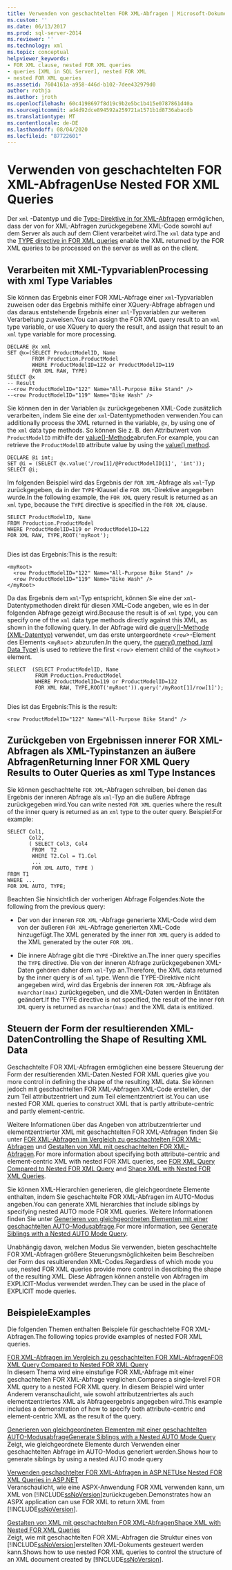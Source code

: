 ```yaml
---
title: Verwenden von geschachtelten FOR XML-Abfragen | Microsoft-Dokumentation
ms.custom: ''
ms.date: 06/13/2017
ms.prod: sql-server-2014
ms.reviewer: ''
ms.technology: xml
ms.topic: conceptual
helpviewer_keywords:
- FOR XML clause, nested FOR XML queries
- queries [XML in SQL Server], nested FOR XML
- nested FOR XML queries
ms.assetid: 7604161a-a958-446d-b102-7dee432979d0
author: rothja
ms.author: jroth
ms.openlocfilehash: 60c4198697f8d19c9b2e5bc1b415e0787861d40a
ms.sourcegitcommit: ad4d92dce894592a259721a1571b1d8736abacdb
ms.translationtype: MT
ms.contentlocale: de-DE
ms.lasthandoff: 08/04/2020
ms.locfileid: "87722601"
---
```

# <a name="use-nested-for-xml-queries"></a><span data-ttu-id="95d9c-102">Verwenden von geschachtelten FOR XML-Abfragen</span><span class="sxs-lookup"><span data-stu-id="95d9c-102">Use Nested FOR XML Queries</span></span>
  <span data-ttu-id="95d9c-103">Der `xml` -Datentyp und die [Type-Direktive in for XML-Abfragen](type-directive-in-for-xml-queries.md) ermöglichen, dass der von for XML-Abfragen zurückgegebene XML-Code sowohl auf dem Server als auch auf dem Client verarbeitet wird.</span><span class="sxs-lookup"><span data-stu-id="95d9c-103">The `xml` data type and the [TYPE directive in FOR XML queries](type-directive-in-for-xml-queries.md) enable the XML returned by the FOR XML queries to be processed on the server as well as on the client.</span></span>  
  
## <a name="processing-with-xml-type-variables"></a><span data-ttu-id="95d9c-104">Verarbeiten mit XML-Typvariablen</span><span class="sxs-lookup"><span data-stu-id="95d9c-104">Processing with xml Type Variables</span></span>  
 <span data-ttu-id="95d9c-105">Sie können das Ergebnis einer FOR XML-Abfrage einer `xml`-Typvariablen zuweisen oder das Ergebnis mithilfe einer XQuery-Abfrage abfragen und das daraus entstehende Ergebnis einer `xml`-Typvariablen zur weiteren Verarbeitung zuweisen.</span><span class="sxs-lookup"><span data-stu-id="95d9c-105">You can assign the FOR XML query result to an `xml` type variable, or use XQuery to query the result, and assign that result to an `xml` type variable for more processing.</span></span>  
  
```  
DECLARE @x xml  
SET @x=(SELECT ProductModelID, Name  
        FROM Production.ProductModel  
        WHERE ProductModelID=122 or ProductModelID=119  
        FOR XML RAW, TYPE)  
SELECT @x  
-- Result  
--<row ProductModelID="122" Name="All-Purpose Bike Stand" />  
--<row ProductModelID="119" Name="Bike Wash" />  
```  
  
 <span data-ttu-id="95d9c-106">Sie können den in der Variablen `@x` zurückgegebenen XML-Code zusätzlich verarbeiten, indem Sie eine der `xml`-Datentypmethoden verwenden.</span><span class="sxs-lookup"><span data-stu-id="95d9c-106">You can additionally process the XML returned in the variable, `@x`, by using one of the `xml` data type methods.</span></span> <span data-ttu-id="95d9c-107">So können Sie z. B. den Attributwert von `ProductModelID` mithilfe der [value()-Methode](/sql/t-sql/xml/value-method-xml-data-type)abrufen.</span><span class="sxs-lookup"><span data-stu-id="95d9c-107">For example, you can retrieve the `ProductModelID` attribute value by using the [value() method](/sql/t-sql/xml/value-method-xml-data-type).</span></span>  
  
```  
DECLARE @i int;  
SET @i = (SELECT @x.value('/row[1]/@ProductModelID[1]', 'int'));  
SELECT @i;  
```  
  
 <span data-ttu-id="95d9c-108">Im folgenden Beispiel wird das Ergebnis der `FOR XML`-Abfrage als `xml`-Typ zurückgegeben, da in der `TYPE`-Klausel die `FOR XML`-Direktive angegeben wurde.</span><span class="sxs-lookup"><span data-stu-id="95d9c-108">In the following example, the `FOR XML` query result is returned as an `xml` type, because the `TYPE` directive is specified in the `FOR XML` clause.</span></span>  
  
```  
SELECT ProductModelID, Name  
FROM Production.ProductModel  
WHERE ProductModelID=119 or ProductModelID=122  
FOR XML RAW, TYPE,ROOT('myRoot');  
  
```  
  
 <span data-ttu-id="95d9c-109">Dies ist das Ergebnis:</span><span class="sxs-lookup"><span data-stu-id="95d9c-109">This is the result:</span></span>  
  
```  
<myRoot>  
  <row ProductModelID="122" Name="All-Purpose Bike Stand" />  
  <row ProductModelID="119" Name="Bike Wash" />  
</myRoot>  
```  
  
 <span data-ttu-id="95d9c-110">Da das Ergebnis dem `xml`-Typ entspricht, können Sie eine der `xml`-Datentypmethoden direkt für diesen XML-Code angeben, wie es in der folgenden Abfrage gezeigt wird.</span><span class="sxs-lookup"><span data-stu-id="95d9c-110">Because the result is of `xml` type, you can specify one of the `xml` data type methods directly against this XML, as shown in the following query.</span></span> <span data-ttu-id="95d9c-111">In der Abfrage wird die [query()-Methode (XML-Datentyp)](/sql/t-sql/xml/query-method-xml-data-type) verwendet, um das erste untergeordnete <`row`>-Element des Elements <`myRoot`> abzurufen.</span><span class="sxs-lookup"><span data-stu-id="95d9c-111">In the query, the [query() method (xml Data Type)](/sql/t-sql/xml/query-method-xml-data-type) is used to retrieve the first <`row`> element child of the <`myRoot`> element.</span></span>  
  
```  
SELECT  (SELECT ProductModelID, Name  
         FROM Production.ProductModel  
         WHERE ProductModelID=119 or ProductModelID=122  
         FOR XML RAW, TYPE,ROOT('myRoot')).query('/myRoot[1]/row[1]');  
  
```  
  
 <span data-ttu-id="95d9c-112">Dies ist das Ergebnis:</span><span class="sxs-lookup"><span data-stu-id="95d9c-112">This is the result:</span></span>  
  
```  
<row ProductModelID="122" Name="All-Purpose Bike Stand" />  
```  
  
## <a name="returning-inner-for-xml-query-results-to-outer-queries-as-xml-type-instances"></a><span data-ttu-id="95d9c-113">Zurückgeben von Ergebnissen innerer FOR XML-Abfragen als XML-Typinstanzen an äußere Abfragen</span><span class="sxs-lookup"><span data-stu-id="95d9c-113">Returning Inner FOR XML Query Results to Outer Queries as xml Type Instances</span></span>  
 <span data-ttu-id="95d9c-114">Sie können geschachtelte `FOR XML`-Abfragen schreiben, bei denen das Ergebnis der inneren Abfrage als `xml`-Typ an die äußere Abfrage zurückgegeben wird.</span><span class="sxs-lookup"><span data-stu-id="95d9c-114">You can write nested `FOR XML` queries where the result of the inner query is returned as an `xml` type to the outer query.</span></span> <span data-ttu-id="95d9c-115">Beispiel:</span><span class="sxs-lookup"><span data-stu-id="95d9c-115">For example:</span></span>  
  
```  
SELECT Col1,   
       Col2,   
       ( SELECT Col3, Col4   
        FROM  T2  
        WHERE T2.Col = T1.Col  
        ...  
        FOR XML AUTO, TYPE )  
FROM T1  
WHERE ...  
FOR XML AUTO, TYPE;  
```  
  
 <span data-ttu-id="95d9c-116">Beachten Sie hinsichtlich der vorherigen Abfrage Folgendes:</span><span class="sxs-lookup"><span data-stu-id="95d9c-116">Note the following from the previous query:</span></span>  
  
-   <span data-ttu-id="95d9c-117">Der von der inneren `FOR XML` -Abfrage generierte XML-Code wird dem von der äußeren `FOR XML`-Abfrage generierten XML-Code hinzugefügt.</span><span class="sxs-lookup"><span data-stu-id="95d9c-117">The XML generated by the inner `FOR XML` query is added to the XML generated by the outer `FOR XML`.</span></span>  
  
-   <span data-ttu-id="95d9c-118">Die innere Abfrage gibt die `TYPE` -Direktive an.</span><span class="sxs-lookup"><span data-stu-id="95d9c-118">The inner query specifies the `TYPE` directive.</span></span> <span data-ttu-id="95d9c-119">Die von der inneren Abfrage zurückgegebenen XML-Daten gehören daher dem `xml`-Typ an.</span><span class="sxs-lookup"><span data-stu-id="95d9c-119">Therefore, the XML data returned by the inner query is of `xml` type.</span></span> <span data-ttu-id="95d9c-120">Wenn die TYPE-Direktive nicht angegeben wird, wird das Ergebnis der inneren `FOR XML`-Abfrage als `nvarchar(max)` zurückgegeben, und die XML-Daten werden in Entitäten geändert.</span><span class="sxs-lookup"><span data-stu-id="95d9c-120">If the TYPE directive is not specified, the result of the inner `FOR XML` query is returned as `nvarchar(max)` and the XML data is entitized.</span></span>  
  
## <a name="controlling-the-shape-of-resulting-xml-data"></a><span data-ttu-id="95d9c-121">Steuern der Form der resultierenden XML-Daten</span><span class="sxs-lookup"><span data-stu-id="95d9c-121">Controlling the Shape of Resulting XML Data</span></span>  
 <span data-ttu-id="95d9c-122">Geschachtelte FOR XML-Abfragen ermöglichen eine bessere Steuerung der Form der resultierenden XML-Daten.</span><span class="sxs-lookup"><span data-stu-id="95d9c-122">Nested FOR XML queries give you more control in defining the shape of the resulting XML data.</span></span> <span data-ttu-id="95d9c-123">Sie können jedoch mit geschachtelten FOR XML-Abfragen XML-Code erstellen, der zum Teil attributzentriert und zum Teil elementzentriert ist.</span><span class="sxs-lookup"><span data-stu-id="95d9c-123">You can use nested FOR XML queries to construct XML that is partly attribute-centric and partly element-centric.</span></span>  
  
 <span data-ttu-id="95d9c-124">Weitere Informationen über das Angeben von attributzentrierter und elementzentrierter XML mit geschachtelten FOR XML-Abfragen finden Sie unter [FOR XML-Abfragen im Vergleich zu geschachtelten FOR XML-Abfragen](../xml/for-xml-query-compared-to-nested-for-xml-query.md) und [Gestalten von XML mit geschachtelten FOR XML-Abfragen](../xml/shape-xml-with-nested-for-xml-queries.md).</span><span class="sxs-lookup"><span data-stu-id="95d9c-124">For more information about specifying both attribute-centric and element-centric XML with nested FOR XML queries, see [FOR XML Query Compared to Nested FOR XML Query](../xml/for-xml-query-compared-to-nested-for-xml-query.md) and [Shape XML with Nested FOR XML Queries](../xml/shape-xml-with-nested-for-xml-queries.md).</span></span>  
  
 <span data-ttu-id="95d9c-125">Sie können XML-Hierarchien generieren, die gleichgeordnete Elemente enthalten, indem Sie geschachtelte FOR XML-Abfragen im AUTO-Modus angeben.</span><span class="sxs-lookup"><span data-stu-id="95d9c-125">You can generate XML hierarchies that include siblings by specifying nested AUTO mode FOR XML queries.</span></span> <span data-ttu-id="95d9c-126">Weitere Informationen finden Sie unter [Generieren von gleichgeordneten Elementen mit einer geschachtelten AUTO-Modusabfrage](../xml/generate-siblings-with-a-nested-auto-mode-query.md).</span><span class="sxs-lookup"><span data-stu-id="95d9c-126">For more information, see [Generate Siblings with a Nested AUTO Mode Query](../xml/generate-siblings-with-a-nested-auto-mode-query.md).</span></span>  
  
 <span data-ttu-id="95d9c-127">Unabhängig davon, welchen Modus Sie verwenden, bieten geschachtelte FOR XML-Abfragen größere Steuerungsmöglichkeiten beim Beschreiben der Form des resultierenden XML-Codes.</span><span class="sxs-lookup"><span data-stu-id="95d9c-127">Regardless of which mode you use, nested FOR XML queries provide more control in describing the shape of the resulting XML.</span></span> <span data-ttu-id="95d9c-128">Diese Abfragen können anstelle von Abfragen im EXPLICIT-Modus verwendet werden.</span><span class="sxs-lookup"><span data-stu-id="95d9c-128">They can be used in the place of EXPLICIT mode queries.</span></span>  
  
## <a name="examples"></a><span data-ttu-id="95d9c-129">Beispiele</span><span class="sxs-lookup"><span data-stu-id="95d9c-129">Examples</span></span>  
 <span data-ttu-id="95d9c-130">Die folgenden Themen enthalten Beispiele für geschachtelte FOR XML-Abfragen.</span><span class="sxs-lookup"><span data-stu-id="95d9c-130">The following topics provide examples of nested FOR XML queries.</span></span>  
  
 [<span data-ttu-id="95d9c-131">FOR XML-Abfragen im Vergleich zu geschachtelten FOR XML-Abfragen</span><span class="sxs-lookup"><span data-stu-id="95d9c-131">FOR XML Query Compared to Nested FOR XML Query</span></span>](../xml/for-xml-query-compared-to-nested-for-xml-query.md)  
 <span data-ttu-id="95d9c-132">In diesem Thema wird eine einstufige FOR XML-Abfrage mit einer geschachtelten FOR XML-Abfrage verglichen.</span><span class="sxs-lookup"><span data-stu-id="95d9c-132">Compares a single-level FOR XML query to a nested FOR XML query.</span></span> <span data-ttu-id="95d9c-133">In diesem Beispiel wird unter Anderem veranschaulicht, wie sowohl attributzentriertes als auch elementzentriertes XML als Abfrageergebnis angegeben wird.</span><span class="sxs-lookup"><span data-stu-id="95d9c-133">This example includes a demonstration of how to specify both attribute-centric and element-centric XML as the result of the query.</span></span>  
  
 [<span data-ttu-id="95d9c-134">Generieren von gleichgeordneten Elementen mit einer geschachtelten AUTO-Modusabfrage</span><span class="sxs-lookup"><span data-stu-id="95d9c-134">Generate Siblings with a Nested AUTO Mode Query</span></span>](../xml/generate-siblings-with-a-nested-auto-mode-query.md)  
 <span data-ttu-id="95d9c-135">Zeigt, wie gleichgeordnete Elemente durch Verwenden einer geschachtelten Abfrage im AUTO-Modus generiert werden.</span><span class="sxs-lookup"><span data-stu-id="95d9c-135">Shows how to generate siblings by using a nested AUTO mode query</span></span>  
  
 [<span data-ttu-id="95d9c-136">Verwenden geschachtelter FOR XML-Abfragen in ASP.NET</span><span class="sxs-lookup"><span data-stu-id="95d9c-136">Use Nested FOR XML Queries in ASP.NET</span></span>](use-nested-for-xml-queries-in-asp-net.md)  
 <span data-ttu-id="95d9c-137">Veranschaulicht, wie eine ASPX-Anwendung FOR XML verwenden kann, um XML von [!INCLUDE[ssNoVersion](../../includes/ssnoversion-md.md)]zurückzugeben.</span><span class="sxs-lookup"><span data-stu-id="95d9c-137">Demonstrates how an ASPX application can use FOR XML to return XML from [!INCLUDE[ssNoVersion](../../includes/ssnoversion-md.md)].</span></span>  
  
 [<span data-ttu-id="95d9c-138">Gestalten von XML mit geschachtelten FOR XML-Abfragen</span><span class="sxs-lookup"><span data-stu-id="95d9c-138">Shape XML with Nested FOR XML Queries</span></span>](../xml/shape-xml-with-nested-for-xml-queries.md)  
 <span data-ttu-id="95d9c-139">Zeigt, wie mit geschachtelten FOR XML-Abfragen die Struktur eines von [!INCLUDE[ssNoVersion](../../includes/ssnoversion-md.md)]erstellten XML-Dokuments gesteuert werden kann.</span><span class="sxs-lookup"><span data-stu-id="95d9c-139">Shows how to use nested FOR XML queries to control the structure of an XML document created by [!INCLUDE[ssNoVersion](../../includes/ssnoversion-md.md)].</span></span>  
  
  
